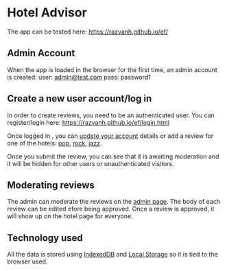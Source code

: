 # Hotel Advisor

The app can be tested here: https://razvanh.github.io/ef/


## Admin Account

When the app is loaded in the browser for the first time, an admin account is created:
user: admin@test.com
pass: password1

## Create a new user account/log in

In order to create reviews, you need to be an authenticated user. You can register/login here:
https://razvanh.github.io/ef/login.html

Once logged in , you can [update your account](https://razvanh.github.io/ef/account.html) details or add a 
review for one of the hotels: [pop](https://razvanh.github.io/ef/pop.html), [rock](https://razvanh.github.io/ef/rock.html), 
[jazz](https://razvanh.github.io/ef/jazz.html).

Once you submit the review, you can see that it is awaiting moderation and it will be hidden for other users or unauthenticated visitors.

## Moderating reviews

The admin can moderate the reviews on the [admin page](https://razvanh.github.io/ef/admin.html). The body of each review can be edited
efore being approved. Once a review is approved, it will show up on the hotel page for everyone.

## Technology used

All the data is stored using [IndexedDB](https://developer.mozilla.org/en-US/docs/Web/API/IndexedDB_API) and [Local Storage](https://developer.mozilla.org/en-US/docs/Web/API/Window/localStorage)
so it is tied to the browser used.
